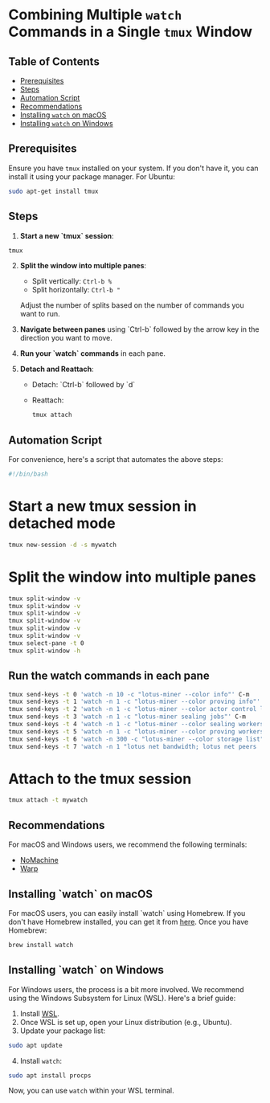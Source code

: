 # Combining Multiple `watch` Commands in a Single `tmux` Window

## Table of Contents

- [Prerequisites](#prerequisites)
- [Steps](#steps)
- [Automation Script](#automation-script)
- [Recommendations](#recommendations)
- [Installing `watch` on macOS](#installing-watch-on-macos)
- [Installing `watch` on Windows](#installing-watch-on-windows)

## Prerequisites

Ensure you have `tmux` installed on your system. If you don't have it, you can install it using your package manager. For Ubuntu:

```bash
sudo apt-get install tmux
```

## Steps

1. **Start a new \`tmux\` session**:

```bash
tmux
```

2. **Split the window into multiple panes**:
    - Split vertically: `Ctrl-b %`
    - Split horizontally: `Ctrl-b "`
    
    Adjust the number of splits based on the number of commands you want to run.

3. **Navigate between panes** using \`Ctrl-b\` followed by the arrow key in the direction you want to move.

4. **Run your \`watch\` commands** in each pane.

5. **Detach and Reattach**:
    - Detach: \`Ctrl-b\` followed by \`d\`
    - Reattach:

        ```bash
        tmux attach
        ```

## Automation Script

For convenience, here's a script that automates the above steps:

```bash
#!/bin/bash
```

# Start a new tmux session in detached mode

```bash
tmux new-session -d -s mywatch
```

# Split the window into multiple panes
```bash
tmux split-window -v
tmux split-window -v
tmux split-window -v
tmux split-window -v
tmux split-window -v
tmux split-window -v
tmux select-pane -t 0
tmux split-window -h
```

## Run the watch commands in each pane

```bash
tmux send-keys -t 0 'watch -n 10 -c "lotus-miner --color info"' C-m
tmux send-keys -t 1 'watch -n 1 -c "lotus-miner --color proving info"' C-m
tmux send-keys -t 2 'watch -n 1 -c "lotus-miner --color actor control list"' C-m
tmux send-keys -t 3 'watch -n 1 -c "lotus-miner sealing jobs"' C-m
tmux send-keys -t 4 'watch -n 1 -c "lotus-miner --color sealing workers"' C-m
tmux send-keys -t 5 'watch -n 1 -c "lotus-miner --color proving workers"' C-m
tmux send-keys -t 6 'watch -n 300 -c "lotus-miner --color storage list"' C-m
tmux send-keys -t 7 'watch -n 1 "lotus net bandwidth; lotus net peers | wc -l"' C-m
```

# Attach to the tmux session

```bash
tmux attach -t mywatch
```

## Recommendations

For macOS and Windows users, we recommend the following terminals:

- [NoMachine](https://www.nomachine.com/)
- [Warp](https://www.warp.dev/)

## Installing \`watch\` on macOS

For macOS users, you can easily install \`watch\` using Homebrew. If you don't have Homebrew installed, you can get it from [here](https://brew.sh/). Once you have Homebrew:

```bash
brew install watch
```

## Installing \`watch\` on Windows

For Windows users, the process is a bit more involved. We recommend using the Windows Subsystem for Linux (WSL). Here's a brief guide:

1. Install [WSL](https://docs.microsoft.com/en-us/windows/wsl/install).
2. Once WSL is set up, open your Linux distribution (e.g., Ubuntu).
3. Update your package list:

```bash
sudo apt update
```

4. Install `watch`:

```bash
sudo apt install procps
```

Now, you can use `watch` within your WSL terminal.